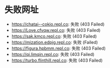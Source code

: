 # 失败网址
- https://chatai--cokio.repl.co: 失败 (403
Failed)
- https://Love.cfvqw.repl.co: 失败 (403
Failed)
- https://sak.kmco.repl.co: 失败 (403
Failed)
- https://mization.edpjg.repl.co: 失败 (Failed)
- https://figura.hpbmm.repl.co: 失败 (403
Failed)
- https://qi.limqin.repl.co: 失败 (403
Failed)
- https://turbo.flinthill.repl.co: 失败 (403
Failed)
